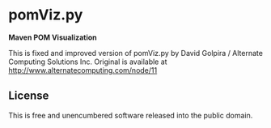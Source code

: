 # pomViz.py

**Maven POM Visualization**

This is fixed and improved version of pomViz.py by David Golpira / Alternate Computing Solutions Inc. Original is available at http://www.alternatecomputing.com/node/11

## License

This is free and unencumbered software released into the public domain.
